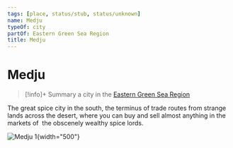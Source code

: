 ```yaml
---
tags: [place, status/stub, status/unknown]
name: Medju
typeOf: city
partOf: Eastern Green Sea Region
title: Medju
---
```


# Medju
>[!info]+ Summary
> a city in the [Eastern Green Sea Region](<./eastern-green-sea-region.md>)


The great spice city in the south, the terminus of trade routes from strange lands across the desert, where you can buy and sell almost anything in the markets of  the obscenely wealthy spice lords.

![Medju 1](../../assets/medju-1.png){width="500"}